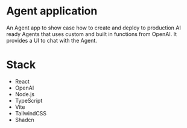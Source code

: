 # Agent application

An Agent app to show case how to create and deploy to production AI ready Agents that uses custom and built in functions from OpenAI. 
It provides a UI to chat with the Agent. 

# Stack
- React
- OpenAI
- Node.js
- TypeScript
- Vite
- TailwindCSS
- Shadcn
